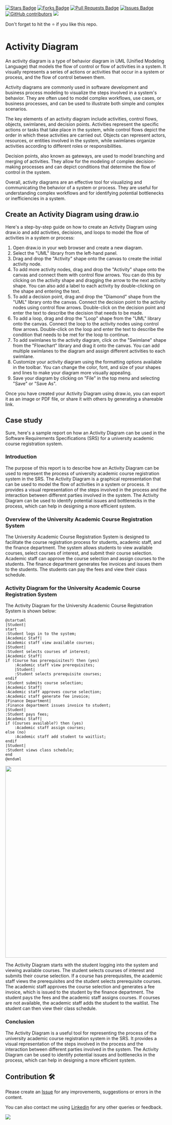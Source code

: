 <a href="https://github.com/drshahizan/software-engineering/stargazers"><img src="https://img.shields.io/github/stars/drshahizan/software-engineering" alt="Stars Badge"/></a>
<a href="https://github.com/drshahizan/software-engineering/network/members"><img src="https://img.shields.io/github/forks/drshahizan/software-engineering" alt="Forks Badge"/></a>
<a href="https://github.com/drshahizan/software-engineering/pulls"><img src="https://img.shields.io/github/issues-pr/drshahizan/software-engineering" alt="Pull Requests Badge"/></a>
<a href="https://github.com/drshahizan/software-engineering"><img src="https://img.shields.io/github/issues/drshahizan/software-engineering" alt="Issues Badge"/></a>
<a href="https://github.com/drshahizan/software-engineering/graphs/contributors"><img alt="GitHub contributors" src="https://img.shields.io/github/contributors/drshahizan/software-engineering?color=2b9348"></a>
![](https://visitor-badge.glitch.me/badge?page_id=drshahizan/software-engineering)

Don't forget to hit the :star: if you like this repo.

# Activity Diagram

An activity diagram is a type of behavior diagram in UML (Unified Modeling Language) that models the flow of control or flow of activities in a system. It visually represents a series of actions or activities that occur in a system or process, and the flow of control between them. 

Activity diagrams are commonly used in software development and business process modeling to visualize the steps involved in a system's behavior. They are often used to model complex workflows, use cases, or business processes, and can be used to illustrate both simple and complex scenarios. 

The key elements of an activity diagram include activities, control flows, objects, swimlanes, and decision points. Activities represent the specific actions or tasks that take place in the system, while control flows depict the order in which these activities are carried out. Objects can represent actors, resources, or entities involved in the system, while swimlanes organize activities according to different roles or responsibilities. 

Decision points, also known as gateways, are used to model branching and merging of activities. They allow for the modeling of complex decision-making processes and can depict conditions that determine the flow of control in the system. 

Overall, activity diagrams are an effective tool for visualizing and communicating the behavior of a system or process. They are useful for understanding complex workflows and for identifying potential bottlenecks or inefficiencies in a system.

## Create an Activity Diagram using draw.io
Here's a step-by-step guide on how to create an Activity Diagram using draw.io and add activities, decisions, and loops to model the flow of activities in a system or process:

1. Open draw.io in your web browser and create a new diagram.
2. Select the "UML" library from the left-hand panel.
3. Drag and drop the "Activity" shape onto the canvas to create the initial activity node.
4. To add more activity nodes, drag and drop the "Activity" shape onto the canvas and connect them with control flow arrows. You can do this by clicking on the activity shape and dragging the arrow to the next activity shape. You can also add a label to each activity by double-clicking on the shape and entering the text.
5. To add a decision point, drag and drop the "Diamond" shape from the "UML" library onto the canvas. Connect the decision point to the activity nodes using control flow arrows. Double-click on the decision point and enter the text to describe the decision that needs to be made.
6. To add a loop, drag and drop the "Loop" shape from the "UML" library onto the canvas. Connect the loop to the activity nodes using control flow arrows. Double-click on the loop and enter the text to describe the condition that needs to be met for the loop to continue.
7. To add swimlanes to the activity diagram, click on the "Swimlane" shape from the "Flowchart" library and drag it onto the canvas. You can add multiple swimlanes to the diagram and assign different activities to each swimlane.
8. Customize your activity diagram using the formatting options available in the toolbar. You can change the color, font, and size of your shapes and lines to make your diagram more visually appealing.
9. Save your diagram by clicking on "File" in the top menu and selecting "Save" or "Save As".

Once you have created your Activity Diagram using draw.io, you can export it as an image or PDF file, or share it with others by generating a shareable link.

## Case study
Sure, here's a sample report on how an Activity Diagram can be used in the Software Requirements Specifications (SRS) for a university academic course registration system.

### Introduction

The purpose of this report is to describe how an Activity Diagram can be used to represent the process of university academic course registration system in the SRS. The Activity Diagram is a graphical representation that can be used to model the flow of activities in a system or process. It provides a visual representation of the steps involved in the process and the interaction between different parties involved in the system. The Activity Diagram can be used to identify potential issues and bottlenecks in the process, which can help in designing a more efficient system.

### Overview of the University Academic Course Registration System

The University Academic Course Registration System is designed to facilitate the course registration process for students, academic staff, and the finance department. The system allows students to view available courses, select courses of interest, and submit their course selection. Academic staff can approve the course selection and assign courses to the students. The finance department generates fee invoices and issues them to the students. The students can pay the fees and view their class schedule.

### Activity Diagram for the University Academic Course Registration System

The Activity Diagram for the University Academic Course Registration System is shown below:

```puml
@startuml
|Student|
start
:Student logs in to the system;
|Academic Staff|
:Academic staff view available courses;
|Student|
:Student selects courses of interest;
|Academic Staff|
if (Course has prerequisites?) then (yes)
    :Academic staff view prerequisites;
    |Student|
    :Student selects prerequisite courses;
endif
:Student submits course selection;
|Academic Staff|
:Academic staff approves course selection;
:Academic staff generate fee invoice;
|Finance Department|
:Finance department issues invoice to student;
|Student|
:Student pays fees;
|Academic Staff|
if (Courses available?) then (yes)
    :Academic staff assign courses;
else (no)
    :Academic staff add student to waitlist;
endif
|Student|
:Student views class schedule;
end
@enduml
```
<p align="center">
<img src="https://github.com/drshahizan/software-engineering/blob/main/materials/uml/images/activitydiagram.png"  height="600" />
</p>

The Activity Diagram starts with the student logging into the system and viewing available courses. The student selects courses of interest and submits their course selection. If a course has prerequisites, the academic staff views the prerequisites and the student selects prerequisite courses. The academic staff approves the course selection and generates a fee invoice, which is issued to the student by the finance department. The student pays the fees and the academic staff assigns courses. If courses are not available, the academic staff adds the student to the waitlist. The student can then view their class schedule.

### Conclusion

The Activity Diagram is a useful tool for representing the process of the university academic course registration system in the SRS. It provides a visual representation of the steps involved in the process and the interaction between different parties involved in the system. The Activity Diagram can be used to identify potential issues and bottlenecks in the process, which can help in designing a more efficient system.

## Contribution 🛠️
Please create an [Issue](https://github.com/drshahizan/software-engineering/issues) for any improvements, suggestions or errors in the content.

You can also contact me using [Linkedin](https://www.linkedin.com/in/drshahizan/) for any other queries or feedback.

![](https://visitor-badge.glitch.me/badge?page_id=drshahizan)
